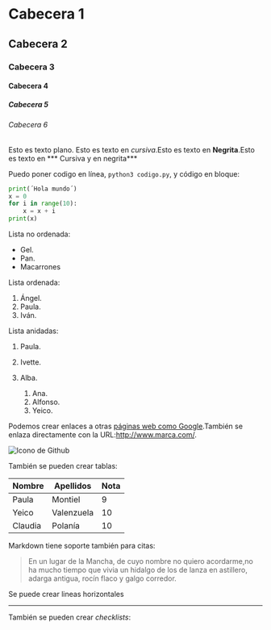 # Cabecera 1

## Cabecera 2

### Cabecera 3

#### Cabecera 4

##### Cabecera 5

###### Cabecera 6

Esto es texto plano. Esto es texto en *cursiva*.Esto es texto en **Negrita**.Esto es texto en *** Cursiva y en negrita***

Puedo poner codigo en línea, `python3 codigo.py`, y código en bloque:

```python
print(´Hola mundo´)
x = 0
for i in range(10):
    x = x + i
print(x)
```

Lista no ordenada:

* Gel.
* Pan.
* Macarrones

Lista ordenada:

1. Ángel.
2. Paula.
3. Iván.

Lista anidadas:

1. Paula.
2. Ivette.
3. Alba.

    1. Ana.
    2. Alfonso.
    3. Yeico.

Podemos crear enlaces a otras [páginas web como Google](http://google.com).También se enlaza directamente con la URL:http://www.marca.com/.

![Icono de Github](https://github.com/apple-touch-icon.png 'Imagen de Github')

También se pueden crear tablas:

|Nombre| Apellidos|Nota|
|------|--------  |----|
|Paula | Montiel  | 9  |
| Yeico| Valenzuela| 10|
| Claudia| Polanía| 10|

Markdown tiene soporte también para citas:

> En un lugar de la Mancha, de cuyo nombre no quiero acordarme,no ha mucho tiempo que vivia un hidalgo de los de lanza en astillero, adarga antigua, rocín flaco y galgo corredor.

Se puede  crear lineas horizontales 

---

También se pueden crear *checklists*:
